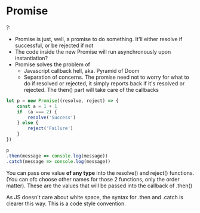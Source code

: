 # Promise

?:

- Promise is just, well, a promise to do something. It'll either resolve if successful, or be rejected if not
- The code inside the new Promise will run asynchronously upon instantiation?
- Promise solves the problem of 
  - Javascript callback hell, aka. Pyramid of Doom
  - Separation of concerns. The promise need not to worry for what to do if resolved or rejected, it simply reports back if it's resolved or rejected.
    The then() part will take care of the callbacks





```javascript
let p = new Promise((resolve, reject) => {
    const a = 1 + 1
    if  (a === 2) {
        resolve('Success')
    } else {
        reject('Failure')
    }
})

p
.then(message => console.log(message))
.catch(message => console.log(message))
```

You can pass one value **of any type** into the resolve() and reject() functions. (You can ofc choose other names for those 2 functions, only the order matter). These are the values that will be passed into the callback of .then()

As JS doesn't care about white space, the syntax for .then and .catch is clearer this way. This is a code style convention. 